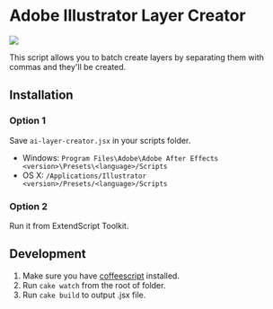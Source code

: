 # Adobe Illustrator Layer Creator

![](https://s3-us-west-2.amazonaws.com/sebastienlavoie.personal/adobe-illustrator-layer-creator_2.png)

This script allows you to batch create layers by separating them with commas and they'll be created.

## Installation

### Option 1

Save `ai-layer-creator.jsx` in your scripts folder.

- Windows: `Program Files\Adobe\Adobe After Effects <version>\Presets\<language>/Scripts`
- OS X: `/Applications/Illustrator <version>/Presets/<language>/Scripts`

### Option 2

Run it from ExtendScript Toolkit.

## Development

1. Make sure you have [coffeescript](http://coffeescript.org) installed.
2. Run `cake watch` from the root of folder.
3. Run `cake build` to output .jsx file.